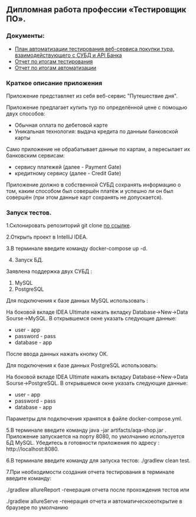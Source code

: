 ## Дипломная работа профессии «Тестировщик ПО».

### Документы:
* [План автоматизации тестирования веб-cервиса покупки тура, взаимодействующего с СУБД и API Банка](https://github.com/kira9112/QAdiplom/blob/master/docs/Plan.md)
* [Отчет по итогам тестирования](https://github.com/kira9112/QAdiplom/blob/master/docs/Report.md)
* [Отчет по итогам автоматизации](https://github.com/kira9112/QAdiplom/blob/master/docs/Summary.md)
### Краткое описание приложения
Приложение представляет из себя веб-сервис "Путешествие дня".

Приложение предлагает купить тур по определённой цене с помощью двух способов:

* Обычная оплата по дебетовой карте
* Уникальная технология: выдача кредита по данным банковской карты

Само приложение не обрабатывает данные по картам, а пересылает их банковским сервисам:

* сервису платежей (далее - Payment Gate)
* кредитному сервису (далее - Credit Gate)

Приложение должно в собственной СУБД сохранять информацию о том, каким способом был совершён платёж и успешно ли он был совершён (при этом данные карт сохранять не допускается).
### Запуск тестов.

1.Cклонировать репозиторий git clone [по ссылке](https://github.com/kira9112/QAdiplom).

2.Открыть проект в IntelliJ IDEA.

3.В терминале введите команду docker-compose up -d.

4. Запуск БД.

Заявлена поддержка двух СУБД :

1. MySQL 
2. PostgreSQL

Для подключения к базе данных MySQL использовать :

На боковой вкладе IDEA Ultimate нажать вкладку Database->New->Data Sourse->MySQL. В открывшемся окне указать следующие данные:
* user - app
* password - pass
* database - app

После ввода данных нажать кнопку ОК.

Для подключения к базе данных PostgreSQL использовать:

На боковой вкладе IDEA Ultimate нажать вкладку Database->New->Data Sourse->PostgreSQL. В открывшемся окне указать следующие данные:
* user - app
* password - pass
* database - app

Параметры для подключения хранятся в файле docker-compose.yml.

5.В терминале введите команду java -jar artifacts/aqa-shop.jar .
Приложение запускается на порту 8080, по умолчанию используется БД MySQL. Убедитесь в готовности приложения по адресу : http://localhost:8080.

6.В терминале введите команду для запуска тестов: ./gradlew clean test.

7.При необходимости создания отчета тестирования в терминале введите команду:

   ./gradlew allureReport -генерация отчета после прохождения тестов или

   ./gradlew allureServe -генерация отчета и автоматическоеоткрытие в браузере по умолчанию